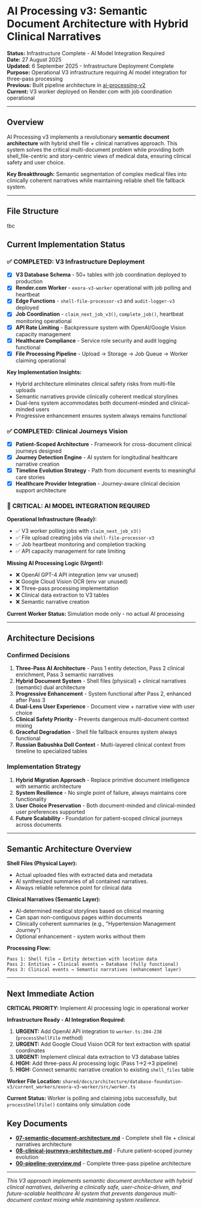 # AI Processing v3: Semantic Document Architecture with Hybrid Clinical Narratives

**Status:** Infrastructure Complete - AI Model Integration Required  
**Date:** 27 August 2025  
**Updated:** 6 September 2025 - Infrastructure Deployment Complete  
**Purpose:** Operational V3 infrastructure requiring AI model integration for three-pass processing  
**Previous:** Built pipeline architecture in [ai-processing-v2](../ai-processing-v2/)  
**Current:** V3 worker deployed on Render.com with job coordination operational

---

## Overview
AI Processing v3 implements a revolutionary **semantic document architecture** with hybrid shell file + clinical narratives approach. This system solves the critical multi-document problem while providing both shell_file-centric and story-centric views of medical data, ensuring clinical safety and user choice.

**Key Breakthrough:** Semantic segmentation of complex medical files into clinically coherent narratives while maintaining reliable shell file fallback system.

---

## File Structure

tbc

## Current Implementation Status

### ✅ **COMPLETED: V3 Infrastructure Deployment**

- [x] **V3 Database Schema** - 50+ tables with job coordination deployed to production
- [x] **Render.com Worker** - `exora-v3-worker` operational with job polling and heartbeat
- [x] **Edge Functions** - `shell-file-processor-v3` and `audit-logger-v3` deployed
- [x] **Job Coordination** - `claim_next_job_v3()`, `complete_job()`, heartbeat monitoring operational
- [x] **API Rate Limiting** - Backpressure system with OpenAI/Google Vision capacity management
- [x] **Healthcare Compliance** - Service role security and audit logging functional
- [x] **File Processing Pipeline** - Upload → Storage → Job Queue → Worker claiming operational

**Key Implementation Insights:**
- Hybrid architecture eliminates clinical safety risks from multi-file uploads
- Semantic narratives provide clinically coherent medical storylines  
- Dual-lens system accommodates both document-minded and clinical-minded users
- Progressive enhancement ensures system always remains functional

### ✅ **COMPLETED: Clinical Journeys Vision**

- [x] **Patient-Scoped Architecture** - Framework for cross-document clinical journeys designed
- [x] **Journey Detection Engine** - AI system for longitudinal healthcare narrative creation
- [x] **Timeline Evolution Strategy** - Path from document events to meaningful care stories
- [x] **Healthcare Provider Integration** - Journey-aware clinical decision support architecture

### 🚧 **CRITICAL: AI MODEL INTEGRATION REQUIRED**

**Operational Infrastructure (Ready):**
- ✅ V3 worker polling jobs with `claim_next_job_v3()`
- ✅ File upload creating jobs via `shell-file-processor-v3`
- ✅ Job heartbeat monitoring and completion tracking
- ✅ API capacity management for rate limiting

**Missing AI Processing Logic (Urgent):**
- ❌ OpenAI GPT-4 API integration (env var unused)
- ❌ Google Cloud Vision OCR (env var unused)
- ❌ Three-pass processing implementation
- ❌ Clinical data extraction to V3 tables
- ❌ Semantic narrative creation

**Current Worker Status:** Simulation mode only - no actual AI processing

---

## Architecture Decisions

### Confirmed Decisions
1. **Three-Pass AI Architecture** - Pass 1 entity detection, Pass 2 clinical enrichment, Pass 3 semantic narratives
2. **Hybrid Document System** - Shell files (physical) + clinical narratives (semantic) dual architecture
3. **Progressive Enhancement** - System functional after Pass 2, enhanced after Pass 3
4. **Dual-Lens User Experience** - Document view + narrative view with user choice
5. **Clinical Safety Priority** - Prevents dangerous multi-document context mixing
6. **Graceful Degradation** - Shell file fallback ensures system always functional
7. **Russian Babushka Doll Context** - Multi-layered clinical context from timeline to specialized tables

### Implementation Strategy
1. **Hybrid Migration Approach** - Replace primitive document intelligence with semantic architecture
2. **System Resilience** - No single point of failure, always maintains core functionality
3. **User Choice Preservation** - Both document-minded and clinical-minded user preferences supported
4. **Future Scalability** - Foundation for patient-scoped clinical journeys across documents

---

## Semantic Architecture Overview

**Shell Files (Physical Layer):**
- Actual uploaded files with extracted data and metadata
- AI synthesized summaries of all contained narratives.
- Always reliable reference point for clinical data

**Clinical Narratives (Semantic Layer):**
- AI-determined medical storylines based on clinical meaning
- Can span non-contiguous pages within documents
- Clinically coherent summaries (e.g., "Hypertension Management Journey")
- Optional enhancement - system works without them

**Processing Flow:**
```
Pass 1: Shell file → Entity detection with location data
Pass 2: Entities → Clinical events → Database (fully functional)
Pass 3: Clinical events → Semantic narratives (enhancement layer)
```

---

## Next Immediate Action

**CRITICAL PRIORITY:** Implement AI processing logic in operational worker

**Infrastructure Ready - AI Integration Required:**
1. **URGENT:** Add OpenAI API integration to `worker.ts:204-238` (`processShellFile` method)
2. **URGENT:** Add Google Cloud Vision OCR for text extraction with spatial coordinates
3. **URGENT:** Implement clinical data extraction to V3 database tables
4. **HIGH:** Add three-pass AI processing logic (Pass 1→2→3 pipeline)
5. **HIGH:** Connect semantic narrative creation to existing `shell_files` table

**Worker File Location:** `shared/docs/architecture/database-foundation-v3/current_workers/exora-v3-worker/src/worker.ts`

**Current Status:** Worker is polling and claiming jobs successfully, but `processShellFile()` contains only simulation code

## Key Documents

- **[07-semantic-document-architecture.md](v3-pipeline-planning/07-semantic-document-architecture.md)** - Complete shell file + clinical narratives architecture
- **[08-clinical-journeys-architecture.md](v3-pipeline-planning/08-clinical-journeys-architecture.md)** - Future patient-scoped journey evolution
- **[00-pipeline-overview.md](v3-pipeline-planning/00-pipeline-overview.md)** - Complete three-pass pipeline architecture

---

*This V3 approach implements semantic document architecture with hybrid clinical narratives, delivering a clinically safe, user-choice-driven, and future-scalable healthcare AI system that prevents dangerous multi-document context mixing while maintaining system resilience.*